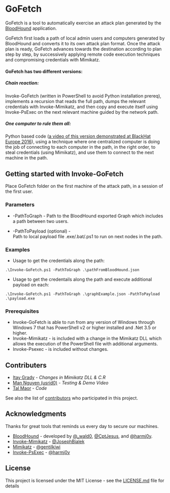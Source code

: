 # GoFetch

GoFetch is a tool to automatically exercise an attack plan generated by the [BloodHound](https://github.com/BloodHoundAD/BloodHound) application.

GoFetch first loads a path of local admin users and computers generated by BloodHound and converts it to its own attack plan format. Once the attack plan is ready, GoFetch advances towards the destination according to plan step by step, by successively applying remote code execution techniques and compromising credentials with Mimikatz.

#### GoFetch has two different versions:

##### Chain reaction:
Invoke-GoFetch (written in PowerShell to avoid Python installation prereq), implements a recursion that reads the full path, dumps the relevant credentials with Invoke-Mimikatz, and then copy and execute itself using Invoke-PsExec on the next relevant machine guided by the network path.

##### One computer to rule them all:
Python based code ([a video of this version demonstrated at BlackHat Europe 2016](https://www.youtube.com/watch?v=dPsLVE0R1Tg)), using a technique where one centralized computer is doing the job of connecting to each computer in the path, in the right order, to steal credentials (using Mimikatz), and use them to connect to the next machine in the path. 

## Getting started with Invoke-GoFetch

Place GoFetch folder on the first machine of the attack path, in a session of the first user.

### Parameters

* -PathToGraph - 
Path to the BloodHound exported Graph which includes a path between two users.

* -PathToPayload (optional) -  
Path to local payload file .exe/.bat/.ps1 to run on next nodes in the path.

### Examples
* Usage to get the credentials along the path:
```
.\Invoke-GoFetch.ps1 -PathToGraph .\pathFromBloodHound.json
```
* Usage to get the credentails along the path and execute additional payload on each:
```
.\Invoke-GoFetch.ps1 -PathToGraph .\graphExample.json -PathToPayload .\payload.exe
```

### Prerequisites

* Invoke-GoFetch is able to run from any version of Windows through Windows 7 that has PowerShell v2 or higher installed and .Net 3.5 or higher.
* Invoke-Mimikatz - is included with a change in the Mimikatz DLL which allows the execution of the PowerShell file with additional arguments.
* Invoke-Psexec - is included without changes. 

## Contributers
* [Itay Grady](https://twitter.com/ItaiGrady) - *Changes in Mimikatz DLL & C.R*
* [Man Nguyen (usrid0)]() - *Testing & Demo Video*
* [Tal Maor](https://twitter.com/TaltheMaor) - *Code*

See also the list of [contributors](https://github.com/GoFetchAD/GoFetch/graphs/contributors) who participated in this project.

## Acknowledgments
Thanks for great tools that reminds us every day to secure our machines. 
* [BloodHound](https://github.com/BloodHoundAD/BloodHound) - developed by [@_wald0](https://www.twitter.com/_wald0), [@CptJesus](https://twitter.com/CptJesus), and [@harmj0y](https://twitter.com/harmj0y).
* [Invoke-Mimikatz](https://github.com/PowerShellMafia/PowerSploit/blob/master/Exfiltration/Invoke-Mimikatz.ps1) - [@JosephBialek](https://twitter.com/JosephBialek)
* [Mimikatz](https://github.com/gentilkiwi/mimikatz) - [@gentilkiwi](https://twitter.com/gentilkiwi)
* [Invoke-PsExec](https://github.com/EmpireProject/Empire/blob/master/data/module_source/lateral_movement/Invoke-PsExec.ps1) - [@harmj0y](https://twitter.com/harmj0y)

## License

This project is licensed under the MIT License - see the [LICENSE.md](LICENSE.md) file for details
